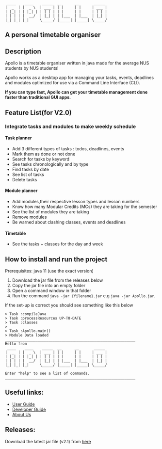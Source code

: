 ```text
 ____    ____    _____  __      __       _____
|  _  | |  _ \  | ___ | | |     | |     | ___ |
| |_| | | |_| | | | | | | |     | |     | | | |
| | | | |  __/  | |_| | | |___  | |___  | |_| |
|_| |_| |_|     \_____/ |_____| |_____| \_____/
```

## A personal timetable organiser

## Description

Apollo is a timetable organiser written in java made for the average NUS students by NUS students!

Apollo works as a desktop app for managing your tasks, events, deadlines and modules optimized for use via a Command
Line Interface (CLI).

**If you can type fast, Apollo can get your timetable management done faster than traditional GUI apps.**

## Feature List(for V2.0)

### Integrate tasks and modules to make weekly schedule

#### Task planner

* Add 3 different types of tasks : todos, deadlines, events
* Mark them as done or not done
* Search for tasks by keyword
* See tasks chronologically and by type
* Find tasks by date
* See list of tasks
* Delete tasks

#### Module planner

* Add modules,their respective lesson types and lesson numbers
* Know how many Modular Credits (MCs) they are taking for the semester
* See the list of modules they are taking
* Remove modules
* Be warned about clashing classes, events and deadlines

#### Timetable

* See the tasks + classes for the day and week

## How to install and run the project

Prerequisites: java 11 (use the exact version)

1. Download the jar file from the releases below
2. Copy the jar file into an empty folder
3. Open a command window in that folder
4. Run the command `java -jar {filename}.jar` e.g `java -jar Apollo.jar`.

If the set-up is correct you should see something like this below

```
> Task :compileJava  
> Task :processResources UP-TO-DATE  
> Task :classes
>
> Task :Apollo.main()
> Module Data loaded
____________________________________________________________
Hello from
 ____    ____    _____  __      __       _____
|  _  | |  _ \  | ___ | | |     | |     | ___ |
| |_| | | |_| | | | | | | |     | |     | | | |
| | | | |  __/  | |_| | | |___  | |___  | |_| |
|_| |_| |_|     \_____/ |_____| |_____| \_____/

Enter "help" to see a list of commands.
____________________________________________________________
```

## Useful links:

* [User Guide](UserGuide.md)
* [Developer Guide](DeveloperGuide.md)
* [About Us](AboutUs.md)

## Releases:
Download the latest jar file (v2.1) from [here](https://github.com/AY2223S2-CS2113-T13-4/tp/releases)
